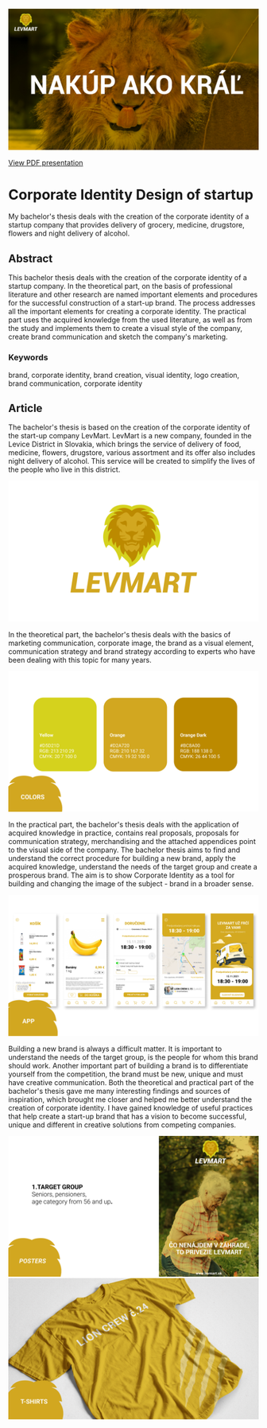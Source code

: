 ![Claim.](./img/levmart_claim.png)

<a href="miriam-vojcekova.github.io/08-summary-details/final_presentation.pdf" target="_blank"> View PDF presentation </a>

# Corporate Identity Design of startup

My bachelor's thesis deals with the creation of the corporate identity of a startup company 
that provides delivery of grocery, medicine, drugstore, flowers and night delivery of alcohol.

## Abstract

This bachelor thesis deals with the creation of the corporate identity of a startup company. In the theoretical part, on the basis of professional literature 
and other research are named important elements and procedures for the successful construction of a start-up brand. The process addresses all the important 
elements for creating a corporate identity. The practical part uses the acquired knowledge from the used literature, as well as from the study and implements 
them to create a visual style of the company, create brand communication and sketch the company's marketing.

### Keywords
brand, corporate identity, brand creation, visual identity, logo creation, brand communication, corporate identity

## Article
The bachelor's thesis is based on the creation of the corporate identity of the start-up company LevMart. 
LevMart is a new company, founded in the Levice District in Slovakia, which brings the service of delivery of food, medicine, 
flowers, drugstore, various assortment and its offer also includes night delivery of alcohol. 
This service will be created to simplify the lives of the people who live in this district.

![Logo.](./img/levmart_logo.png)

In the theoretical part, the bachelor's thesis deals with the basics of marketing communication, corporate image, the brand as a visual element, communication 
strategy and brand strategy according to experts who have been dealing with this topic for many years.

![Colors.](./img/levmart_colors.png)

In the practical part, the bachelor's thesis deals with the application of acquired knowledge in practice, contains real proposals, 
proposals for communication strategy, merchandising and the attached appendices point to the visual side of the company.
The bachelor thesis aims to find and understand the correct procedure for building a new brand, apply the acquired knowledge, understand the needs of the target group and create a prosperous brand. The aim is to show Corporate Identity as a tool for building and changing the image of the subject - brand in a broader sense.

![App.](./img/levmart_app.png)

Building a new brand is always a difficult matter. It is important to understand the needs of the target group, is the people for whom this brand should work. 
Another important part of building a brand is to differentiate yourself from the competition, the brand must be new, unique and must have creative communication.
Both the theoretical and practical part of the bachelor's thesis gave me many interesting findings and sources of inspiration, which brought me closer 
and helped me better understand the creation of corporate identity. I have gained knowledge of useful practices that help create a start-up brand that has a vision to become successful, unique and different in creative solutions from competing companies.

![Poster.](./img/levmart_poster.png)
![T-shirt.](./img/levmart_tshirt.png)
